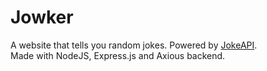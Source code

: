 # Jowker
A website that tells you random jokes. Powered by <a href="https://sv443.net/jokeapi/v2/">JokeAPI</a>.<br />
Made with NodeJS, Express.js and Axious backend.
